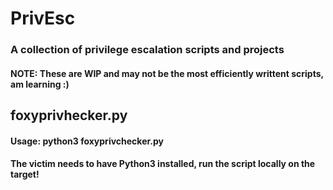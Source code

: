 # PrivEsc
### A collection of privilege escalation scripts and projects
#### NOTE: These are WIP and may not be the most efficiently writtent scripts, am learning :)

## foxyprivhecker.py
#### Usage: python3 foxyprivchecker.py
#### The victim needs to have Python3 installed, run the script locally on the target!
